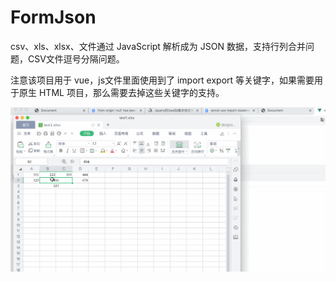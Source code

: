 # FormJson
csv、xls、xlsx、文件通过 JavaScript 解析成为 JSON 数据，支持行列合并问题，CSV文件逗号分隔问题。

注意该项目用于 vue，js文件里面使用到了 import export 等关键字，如果需要用于原生 HTML 项目，那么需要去掉这些关键字的支持。

![Demo效果](demo.gif)
